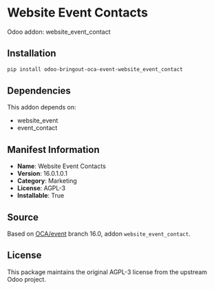 # Website Event Contacts

Odoo addon: website_event_contact

## Installation

```bash
pip install odoo-bringout-oca-event-website_event_contact
```

## Dependencies

This addon depends on:
- website_event
- event_contact

## Manifest Information

- **Name**: Website Event Contacts
- **Version**: 16.0.1.0.1
- **Category**: Marketing
- **License**: AGPL-3
- **Installable**: True

## Source

Based on [OCA/event](https://github.com/OCA/event) branch 16.0, addon `website_event_contact`.

## License

This package maintains the original AGPL-3 license from the upstream Odoo project.

## Documentation

- Overview: doc/OVERVIEW.md
- Architecture: doc/ARCHITECTURE.md
- Models: doc/MODELS.md
- Controllers: doc/CONTROLLERS.md
- Wizards: doc/WIZARDS.md
- Install: doc/INSTALL.md
- Usage: doc/USAGE.md
- Configuration: doc/CONFIGURATION.md
- Dependencies: doc/DEPENDENCIES.md
- Troubleshooting: doc/TROUBLESHOOTING.md
- FAQ: doc/FAQ.md
